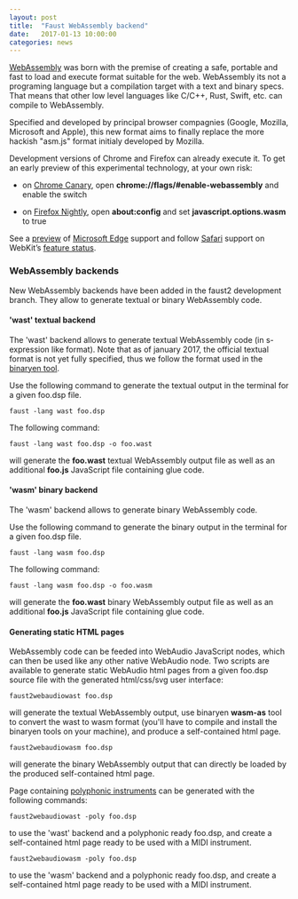 ```yaml
---
layout: post
title:  "Faust WebAssembly backend"
date:   2017-01-13 10:00:00
categories: news
---
```


[WebAssembly](http://webassembly.org) was born with the premise of creating a safe, portable and fast to load and execute format suitable for the web. WebAssembly its not a programing language but a compilation target with a text and binary specs. That means that other low level languages like C/C++, Rust, Swift, etc. can compile to WebAssembly. 

Specified and developed by principal browser compagnies (Google, Mozilla, Microsoft and Apple), this new format aims to finally replace the more hackish "asm.js" format initialy developed by Mozilla. 

Development versions of Chrome and Firefox can already execute it. To get an early preview of this experimental technology, at your own risk:

- on [Chrome Canary](https://www.google.com/chrome/browser/canary.html), open **chrome://flags/#enable-webassembly** and enable the switch

- on [Firefox Nightly](https://nightly.mozilla.org/), open **about:config** and set **javascript.options.wasm** to true

See a [preview](http://blogs.windows.com/msedgedev/2016/03/15/previewing-webassembly-experiments) of [Microsoft Edge](https://www.microsoft.com/en-us/windows/microsoft-edge) support and follow [Safari](http://www.apple.com/safari/) support on WebKit’s [feature status](https://www.microsoft.com/en-us/windows/microsoft-edge).

### WebAssembly backends ###

New WebAssembly backends have been added in the faust2 development branch. They allow to generate textual or binary WebAssembly code. 

#### 'wast' textual backend #### 

The 'wast' backend allows to generate textual WebAssembly code (in s-expression like format). Note that as of january 2017, the official textual format is not yet fully specified, thus we follow the format used in the [binaryen tool](https://github.com/WebAssembly/binaryen).

Use the following command to generate the textual output in the terminal for a given foo.dsp file. 

    faust -lang wast foo.dsp

The following command:

    faust -lang wast foo.dsp -o foo.wast

will generate the **foo.wast** textual WebAssembly output file as well as an additional **foo.js** JavaScript file containing glue code.

#### 'wasm' binary backend #### 

The 'wasm' backend allows to generate binary WebAssembly code.

Use the following command to generate the binary output in the terminal for a given foo.dsp file. 

    faust -lang wasm foo.dsp

The following command:

    faust -lang wasm foo.dsp -o foo.wasm

will generate the **foo.wast** binary WebAssembly output file as well as an additional **foo.js** JavaScript file containing glue code.

#### Generating static HTML pages ####

WebAssembly code can be feeded into WebAudio JavaScript nodes, which can then be used like any other native WebAudio node. Two scripts are available to generate static WebAudio html pages from a given foo.dsp source file with the generated html/css/svg user interface:

    faust2webaudiowast foo.dsp

will generate the textual WebAssembly output, use binaryen **wasm-as** tool to convert the wast to wasm format (you'll have to compile and install the binaryen tools on your machine), and produce a self-contained html page.

    faust2webaudiowasm foo.dsp

will generate the binary WebAssembly output that can directly be loaded by the produced self-contained html page.

Page containing [polyphonic instruments](http://faust.grame.fr/news/2016/01/13/polyphonic-instruments.html) can be generated with the following commands:

    faust2webaudiowast -poly foo.dsp 

to use the 'wast' backend and a polyphonic ready foo.dsp, and create a self-contained html page ready to be used with a MIDI instrument. 

    faust2webaudiowasm -poly foo.dsp 

to use the 'wasm' backend and a polyphonic ready foo.dsp, and create a self-contained html page ready to be used with a MIDI instrument. 

